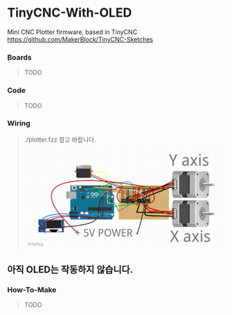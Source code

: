 # TinyCNC-With-OLED
Mini CNC Plotter firmware, based in TinyCNC https://github.com/MakerBlock/TinyCNC-Sketches

### Boards
> TODO

### Code
> TODO

### Wiring
> ./plotter.fzz 참고 바랍니다.
![Wiring](https://github.com/steamkbg0506/TinyCNC-With-OLED/blob/main/wiring.png)

## 아직 OLED는 작동하지 않습니다.

### How-To-Make
> TODO
